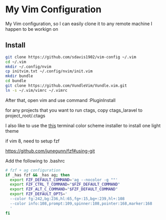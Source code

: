 # My Vim Configuration

My Vim configuration, so I can easily clone it to any remote machine I happen to be workign on

## Install

``` bash
git clone https://github.com/sdavis1902/vim-config ~/.vim
cd ~/.vim
mkdir ~/.config/nvim
cp initvim.txt ~/.config/nvim/init.vim
mkdir bundle
cd bundle
git clone https://github.com/VundleVim/Vundle.vim.git
ln -s ~/.vim/vimrc ~/.vimrc
```

After that, open vim and use command :PluginInstall

for any projects that you want to run ctags, copy ctags_laravel to project_root/.ctags

I also like to use the [this](https://github.com/Mayccoll/Gogh) terminal color scheme installer to install one light theme

if vim 8, need to setup fzf

https://github.com/junegunn/fzf#using-git

Add the following to .bashrc

``` bash
# fzf + ag configuration
if _has fzf && _has ag; then
  export FZF_DEFAULT_COMMAND='ag --nocolor -g ""'
  export FZF_CTRL_T_COMMAND="$FZF_DEFAULT_COMMAND"
  export FZF_ALT_C_COMMAND="$FZF_DEFAULT_COMMAND"
  export FZF_DEFAULT_OPTS='
  --color fg:242,bg:236,hl:65,fg+:15,bg+:239,hl+:108
  --color info:108,prompt:109,spinner:108,pointer:168,marker:168
  '
fi
```
